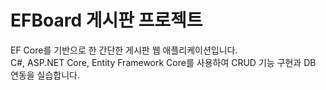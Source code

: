 # EFBoard 게시판 프로젝트

EF Core를 기반으로 한 간단한 게시판 웹 애플리케이션입니다.  
C#, ASP.NET Core, Entity Framework Core를 사용하여 CRUD 기능 구현과 DB 연동을 실습합니다.
